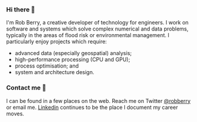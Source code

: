 ### Hi there 👋

I'm Rob Berry, a creative developer of technology for engineers.  I work on software and systems which solve complex numerical and data problems, typically in the areas of flood risk or environmental management.  I particularly enjoy projects which require:

- advanced data (especially geospatial) analysis;
- high-performance processing (CPU and GPU); 
- process optimisation; and
- system and architecture design.

### Contact me 💬

I can be found in a few places on the web. Reach me on Twitter [@robberry](https://twitter.com/robberry) or email me. [Linkedin](https://uk.linkedin.com/in/robberry) continues to be the place I document my career moves.
